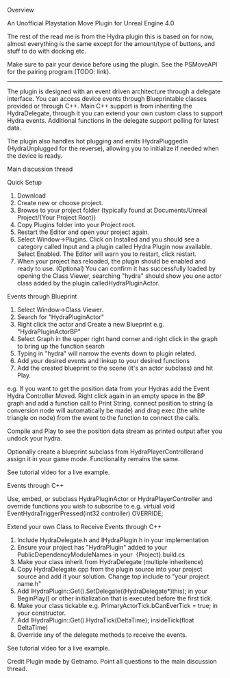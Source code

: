 Overview


An Unofficial Playstation Move Plugin for Unreal Engine 4.0


The rest of the read me is from the Hydra plugin this is based on for now, almost everything is the same except for the amount/type of buttons, and stuff to do with docking etc.

Make sure to pair your device before using the plugin. See the PSMoveAPI for the pairing program (TODO: link).

------


The plugin is designed with an event driven architecture through a delegate interface. You can access device events through Blueprintable classes provided or through C++. Main C++ support is from inheriting the HydraDelegate, through it you can extend your own custom class to support Hydra events. Additional functions in the delegate support polling for latest data.

The plugin also handles hot plugging and emits HydraPluggedIn (HydraUnplugged for the reverse), allowing you to initialize if needed when the device is ready.

Main discussion thread 

Quick Setup

 1.	Download 
 2.	Create new or choose project.
 3.	Browse to your project folder (typically found at Documents/Unreal Project/{Your Project Root})
 4.	Copy Plugins folder into your Project root.
 5.	Restart the Editor and open your project again.
 6.	Select Window->Plugins. Click on Installed and you should see a category called Input and a plugin called Hydra Plugin now available. Select Enabled. The Editor will warn you to restart, click restart.
 7.	When your project has reloaded, the plugin should be enabled and ready to use.
(Optional) You can confirm it has successfully loaded by opening the Class Viewer, searching "hydra" should show you one actor class added by the plugin calledHydraPluginActor.

Events through Blueprint

 1.	Select Window->Class Viewer.
 2.	Search for "HydraPluginActor"
 3.	Right click the actor and Create a new Blueprint e.g. "HydraPluginActorBP"
 4.	Select Graph in the upper right hand corner and right click in the graph to bring up the function search
 5.	Typing in "hydra" will narrow the events down to plugin related.
 6.	Add your desired events and linkup to your desired functions
 7.	Add the created blueprint to the scene (it's an actor subclass) and hit Play.

e.g. If you want to get the position data from your Hydras add the Event Hydra Controller Moved. Right click again in an empty space in the BP graph and add a function call to Print String, connect position to string (a conversion node will automatically be made) and drag exec (the white triangle on node) from the event to the function to connect the calls.

Compile and Play to see the position data stream as printed output after you undock your hydra.

Optionally create a blueprint subclass from HydraPlayerControllerand assign it in your game mode. Functionality remains the same.

See tutorial video for a live example.

Events through C++

Use, embed, or subclass HydraPluginActor or HydraPlayerController and override functions you wish to subscribe to e.g.
virtual void EventHydraTriggerPressed(int32 controller) OVERRIDE;

Extend your own Class to Receive Events through C++

 1.	Include HydraDelegate.h and IHydraPlugin.h in your implementation
 2.	Ensure your project has "HydraPlugin" added to your PublicDependencyModuleNames in your   {Project}.build.cs
 3.	Make your class inherit from HydraDelegate (multiple inheritence)
 4.	Copy HydraDelegate.cpp from the plugin source into your project source and add it your solution. Change top include to "your project name.h"
 5.	Add IHydraPlugin::Get().SetDelegate((HydraDelegate*)this); in your BeginPlay() or other initialization that is executed before the first tick.
 6.	Make your class tickable e.g. PrimaryActorTick.bCanEverTick = true; in your constructor.
 7.	Add IHydraPlugin::Get().HydraTick(DeltaTime); insideTick(float DeltaTime)
 8.	Override any of the delegate methods to receive the events.

See tutorial video for a live example.

Credit
Plugin made by Getnamo. Point all questions to the main discussion thread.
